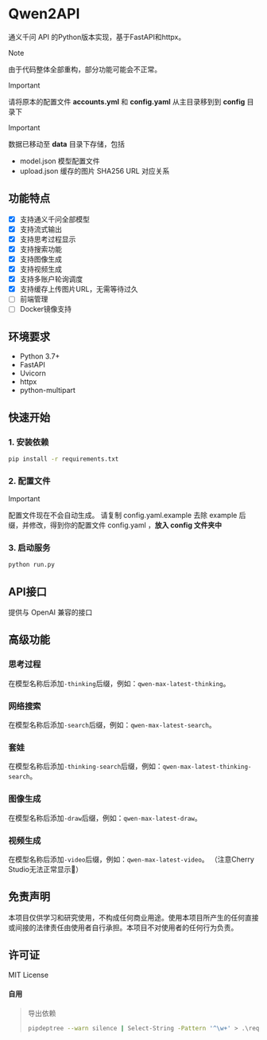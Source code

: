 # Qwen2API

通义千问 API 的Python版本实现，基于FastAPI和httpx。

> [!NOTE]  
> 由于代码整体全部重构，部分功能可能会不正常。

> [!IMPORTANT]  
> 请将原本的配置文件 **accounts.yml** 和 **config.yaml** 从主目录移到到 **config** 目录下

> [!IMPORTANT]  
> 数据已移动至 **data** 目录下存储，包括
> - model.json 模型配置文件
> - upload.json 缓存的图片 SHA256 URL 对应关系

## 功能特点

- [X] 支持通义千问全部模型
- [X] 支持流式输出
- [X] 支持思考过程显示
- [X] 支持搜索功能
- [X] 支持图像生成
- [X] 支持视频生成
- [X] 支持多账户轮询调度
- [X] 支持缓存上传图片URL，无需等待过久
- [ ] 前端管理
- [ ] Docker镜像支持

## 环境要求

- Python 3.7+
- FastAPI
- Uvicorn
- httpx
- python-multipart

## 快速开始

### 1. 安装依赖

```bash
pip install -r requirements.txt
```

### 2. 配置文件

> [!IMPORTANT]  
> 配置文件现在不会自动生成。
> 请复制 config.yaml.example 去除 example 后缀，并修改，得到你的配置文件 config.yaml ，**放入 config 文件夹中**

### 3. 启动服务

```bash
python run.py
```

## API接口

提供与 OpenAI 兼容的接口

## 高级功能

### 思考过程

在模型名称后添加`-thinking`后缀，例如：`qwen-max-latest-thinking`。

### 网络搜索

在模型名称后添加`-search`后缀，例如：`qwen-max-latest-search`。

### 套娃

在模型名称后添加`-thinking-search`后缀，例如：`qwen-max-latest-thinking-search`。

### 图像生成

在模型名称后添加`-draw`后缀，例如：`qwen-max-latest-draw`。

### 视频生成

在模型名称后添加`-video`后缀，例如：`qwen-max-latest-video`。
（注意Cherry Studio无法正常显示🫥）


## 免责声明

本项目仅供学习和研究使用，不构成任何商业用途。使用本项目所产生的任何直接或间接的法律责任由使用者自行承担。本项目不对使用者的任何行为负责。

## 许可证

MIT License

#### 自用
> 导出依赖 
>```bash
>pipdeptree --warn silence | Select-String -Pattern '^\w+' > .\requirements.txt
>```